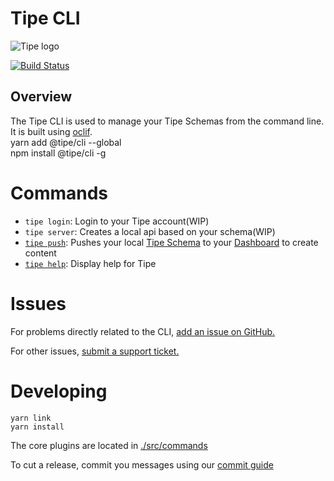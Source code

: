 # Tipe CLI
![Tipe logo](https://cdn.tipe.io/tipe/tipe-cat-no-text.svg)

[![Build Status](https://travis-ci.com/tipeio/tipe-cli.svg?token=mE8qfws6qu8ishNcR5Zr&branch=master)](https://travis-ci.com/tipeio/tipe-cli)

## Overview
The Tipe CLI is used to manage your Tipe Schemas  from the command line. It is built using [oclif](https://oclif.io/). <br>
yarn add @tipe/cli --global<br>
npm install @tipe/cli -g
# Commands
- `tipe login`: Login to your Tipe account(WIP)
- `tipe server`: Creates a local api based on your schema(WIP)
- [`tipe push`](docs/push.md): Pushes your local [Tipe Schema](https://github.com/tipeio/schema) to your [Dashboard](https://tipe.io) to create content
- [`tipe help`](docs/help.md): Display help for Tipe

# Issues
For problems directly related to the CLI, [add an issue on GitHub.](https://github.com/tipeio/tipe-cli/issues)

For other issues, [submit a support ticket.](https://tipe.io)
# Developing
```
yarn link
yarn install
```
The core plugins are located in [./src/commands](./src/commands)

To cut a release, commit you messages using our [commit guide](https://github.com/tipeio/tipe-conventions/blob/4987a13f29bc7e5fcbb428dd7b245fedcd5bf6ce/COMMIT_CONVENTION.md#git-commit-message-convention)
